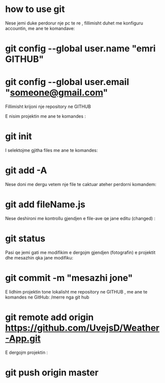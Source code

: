 # how to use git 

Nese jemi duke perdorur nje pc te re , fillimisht duhet
me konfiguru accountin, me ane te komandave:

# git config --global user.name "emri GITHUB"
# git config --global user.email "someone@gmail.com"

Fillimisht krijoni nje repository ne GITHUB

E nisim projektin me ane te komandes :

# git init

I selektojme gjitha files me ane te komandes:

# git add -A

Nese doni me dergu vetem nje file te caktuar ateher perdorni komandem:

# git add fileName.js

Nese deshironi me kontrollu gjendjen e file-ave qe jane editu (changed) :

# git status

Pasi qe jemi gati me modifikim e dergojm gjendjen (fotografin) e projektit dhe mesazhin qka jane modifiku:

# git commit -m "mesazhi jone"

E lidhim projektin tone lokalisht me repository ne GITHUB , me ane te komandes ne GitHub:
/merre nga git hub 

# git remote add origin https://github.com/UvejsD/Weather-App.git

E dergojm projektin :

# git push origin master